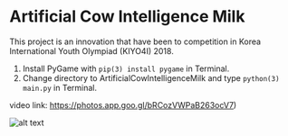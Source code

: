 # Artificial Cow Intelligence Milk

This project is an innovation that have been to competition in Korea International Youth Olympiad (KIYO4I) 2018.

1. Install PyGame with ``` pip(3) install pygame ``` in Terminal.
2. Change directory to ArtificialCowIntelligenceMilk and type ```python(3) main.py``` in Terminal.

video link: https://photos.app.goo.gl/bRCozVWPaB263ocV7)

![alt text](https://github.com/filmer2002/ArtificialCowIntelligenceMilk/blob/master/screen_shot.png)

